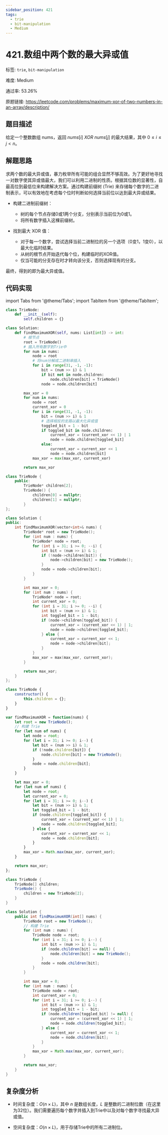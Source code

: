```yaml
---
sidebar_position: 421
tags:
  - trie
  - bit-manipulation
  - Medium
---
```


# 421.数组中两个数的最大异或值

标签: `trie`, `bit-manipulation`

难度: Medium

通过率: 53.26%

原题链接: https://leetcode.com/problems/maximum-xor-of-two-numbers-in-an-array/description/

## 题目描述
给定一个整数数组 nums，返回 $nums[i] \ XOR \ nums[j]$ 的最大结果，其中 $0 \leq i \leq j < n$。

## 解题思路
求两个数的最大异或值，暴力枚举所有可能的组合显然不够高效。为了更好地寻找一对数字使其异或值最大，我们可以利用二进制的性质。根据其位数的显著性，自最高位到最低位来构建解决方案。通过构建前缀树 (Trie) 来存储每个数字的二进制表示，可以有效地在考虑每个位时判断如何选择当前位以达到最大异或结果。

- 构建二进制前缀树：
  - 树的每个节点存储0或1两个分支，分别表示当前位为0或1。
  - 将所有数字插入这棵前缀树。

- 找到最大 XOR 值：
  - 对于每一个数字，尝试选择当前二进制位的另一个选项（0变1，1变0），以最大化临时结果。
  - 从树的根节点开始迭代每个位，构建临时的XOR值。
  - 仅当可能的分支存在时才转向该分支，否则选择现有的分支。

最终，得到的即为最大异或值。

## 代码实现
import Tabs from '@theme/Tabs';
import TabItem from '@theme/TabItem';

<Tabs>
<TabItem value="python" label="Python">

```python
class TrieNode:
    def __init__(self):
        self.children = {}

class Solution:
    def findMaximumXOR(self, nums: List[int]) -> int:
        # 根节点
        root = TrieNode()
        # 插入所有数字到Trie中
        for num in nums:
            node = root
            # 将num分解成二进制串插入
            for i in range(31, -1, -1):
                bit = (num >> i) & 1
                if bit not in node.children:
                    node.children[bit] = TrieNode()
                node = node.children[bit]

        max_xor = 0
        for num in nums:
            node = root
            current_xor = 0
            for i in range(31, -1, -1):
                bit = (num >> i) & 1
                # 选择相反的支路以最大化异或值
                toggled_bit = 1 - bit
                if toggled_bit in node.children:
                    current_xor = (current_xor << 1) | 1
                    node = node.children[toggled_bit]
                else:
                    current_xor = current_xor << 1
                    node = node.children[bit]
            max_xor = max(max_xor, current_xor)

        return max_xor

```

</TabItem>
<TabItem value="cpp" label="C++">

```cpp
class TrieNode {
    public: 
        TrieNode* children[2];
        TrieNode() {
            children[0] = nullptr;
            children[1] = nullptr;
        }
};

class Solution {
public:
    int findMaximumXOR(vector<int>& nums) {
        TrieNode* root = new TrieNode();
        for (int num : nums) {
            TrieNode* node = root;
            for (int i = 31; i >= 0; --i) {
                int bit = (num >> i) & 1;
                if (!node->children[bit]) {
                    node->children[bit] = new TrieNode();
                }
                node = node->children[bit];
            }
        }

        int max_xor = 0;
        for (int num : nums) {
            TrieNode* node = root;
            int current_xor = 0;
            for (int i = 31; i >= 0; --i) {
                int bit = (num >> i) & 1;
                int toggled_bit = 1 - bit;
                if (node->children[toggled_bit]) {
                    current_xor = (current_xor << 1) | 1;
                    node = node->children[toggled_bit];
                } else {
                    current_xor = current_xor << 1;
                    node = node->children[bit];
                }
            }
            max_xor = max(max_xor, current_xor);
        }

        return max_xor;
    }
};

```

</TabItem>
<TabItem value="javascript" label="JavaScript">

```javascript
class TrieNode {
    constructor() {
        this.children = {};
    }
}

var findMaximumXOR = function(nums) {
    let root = new TrieNode();
    // 构建 Trie
    for (let num of nums) {
        let node = root;
        for (let i = 31; i >= 0; i--) {
            let bit = (num >> i) & 1;
            if (!node.children[bit]) {
                node.children[bit] = new TrieNode();
            }
            node = node.children[bit];
        }
    }

    let max_xor = 0;
    for (let num of nums) {
        let node = root;
        let current_xor = 0;
        for (let i = 31; i >= 0; i--) {
            let bit = (num >> i) & 1;
            let toggled_bit = 1 - bit;
            if (node.children[toggled_bit]) {
                current_xor = (current_xor << 1) | 1;
                node = node.children[toggled_bit];
            } else {
                current_xor = current_xor << 1;
                node = node.children[bit];
            }
        }
        max_xor = Math.max(max_xor, current_xor);
    }

    return max_xor;
};

```

</TabItem>
<TabItem value="java" label="Java">

```java
class TrieNode {
    TrieNode[] children;
    TrieNode() {
        children = new TrieNode[2];
    }
}

class Solution {
    public int findMaximumXOR(int[] nums) {
        TrieNode root = new TrieNode();
        // 构建 Trie
        for (int num : nums) {
            TrieNode node = root;
            for (int i = 31; i >= 0; i--) {
                int bit = (num >> i) & 1;
                if (node.children[bit] == null) {
                    node.children[bit] = new TrieNode();
                }
                node = node.children[bit];
            }
        }

        int max_xor = 0;
        for (int num : nums) {
            TrieNode node = root;
            int current_xor = 0;
            for (int i = 31; i >= 0; i--) {
                int bit = (num >> i) & 1;
                int toggled_bit = 1 - bit;
                if (node.children[toggled_bit] != null) {
                    current_xor = (current_xor << 1) | 1;
                    node = node.children[toggled_bit];
                } else {
                    current_xor = current_xor << 1;
                    node = node.children[bit];
                }
            }
            max_xor = Math.max(max_xor, current_xor);
        }

        return max_xor;
    }
}

```

</TabItem>
</Tabs>

## 复杂度分析
- 时间复杂度：$O(n \times L)$，其中 $n$ 是数组长度，$L$ 是整数的二进制位数（在这里为32位）。我们需要遍历每个数字并插入到Trie中以及对每个数字寻找最大异或值。  
  
  
- 空间复杂度：$O(n \times L)$，用于存储Trie中的所有二进制位。
